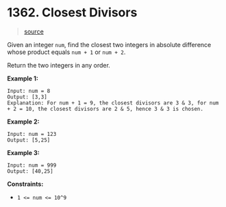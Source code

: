 # 1362. Closest Divisors
> [source](https://leetcode.com/problems/closest-divisors/)

Given an integer `num`, find the closest two integers in absolute difference whose product equals `num + 1` or `num + 2`.

Return the two integers in any order.

**Example 1:**

```
Input: num = 8
Output: [3,3]
Explanation: For num + 1 = 9, the closest divisors are 3 & 3, for num + 2 = 10, the closest divisors are 2 & 5, hence 3 & 3 is chosen.
```

**Example 2:**

```
Input: num = 123
Output: [5,25]
```

**Example 3:**

```
Input: num = 999
Output: [40,25]
```

**Constraints:**

*   `1 <= num <= 10^9`
